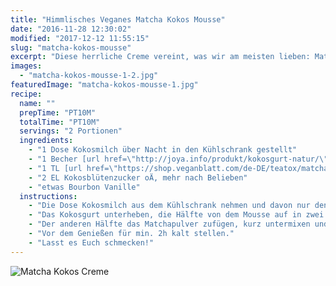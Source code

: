 ```yaml
---
title: "Himmlisches Veganes Matcha Kokos Mousse"
date: "2016-11-28 12:30:02"
modified: "2017-12-12 11:55:15"
slug: "matcha-kokos-mousse"
excerpt: "Diese herrliche Creme vereint, was wir am meisten lieben: Matcha & Kokos! Was könnte es besseres geben als diese zwei Zutaten in einem fluffigen Mousse vereint?"
images:
  - "matcha-kokos-mousse-1-2.jpg"
featuredImage: "matcha-kokos-mousse-1.jpg"
recipe:
  name: ""
  prepTime: "PT10M"
  totalTime: "PT10M"
  servings: "2 Portionen"
  ingredients:
    - "1 Dose Kokosmilch über Nacht in den Kühlschrank gestellt"
    - "1 Becher [url href=\"http://joya.info/produkt/kokosgurt-natur/\" target=\"_blank\"]Kokosgurt von Joya[/url]"
    - "1 TL [url href=\"https://shop.veganblatt.com/de-DE/teatox/matcha\" target=\"_blank\"]Matcha Pulver[/url]"
    - "2 EL Kokosblütenzucker oÄ, mehr nach Belieben"
    - "etwas Bourbon Vanille"
  instructions:
    - "Die Dose Kokosmilch aus dem Kühlschrank nehmen und davon nur den festen Anteil in einen Mixbecher geben. Solange (ca. 3-4min) mit dem Handmixer aufschlagen bis eine fluffige Kokossahne entsteht. Nach ca. 2min den Zucker und die Vanille zugeben. Abschmecken ob noch Zucker fehlt."
    - "Das Kokosgurt unterheben, die Hälfte von dem Mousse auf in zwei Dessertgläser füllen."
    - "Der anderen Hälfte das Matchapulver zufügen, kurz untermixen und auch in die Dessertgläser füllen."
    - "Vor dem Genießen für min. 2h kalt stellen."
    - "Lasst es Euch schmecken!"
---
```


![Matcha Kokos Creme](https://www.veganblatt.com/i/matcha-kokos-mousse-1-2.jpg)